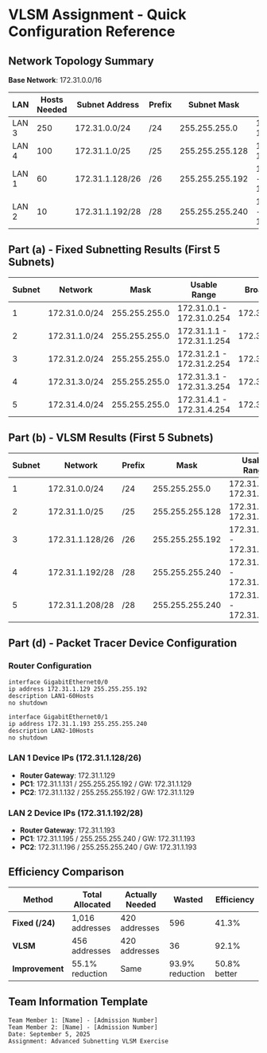 # VLSM Assignment - Quick Configuration Reference

## Network Topology Summary
**Base Network**: 172.31.0.0/16

| LAN | Hosts Needed | Subnet Address | Prefix | Subnet Mask | Usable Range | Gateway |
|-----|--------------|----------------|--------|-------------|--------------|---------|
| LAN 3 | 250 | 172.31.0.0/24 | /24 | 255.255.255.0 | 172.31.0.1 - 172.31.0.254 | 172.31.0.1 |
| LAN 4 | 100 | 172.31.1.0/25 | /25 | 255.255.255.128 | 172.31.1.1 - 172.31.1.126 | 172.31.1.1 |
| LAN 1 | 60 | 172.31.1.128/26 | /26 | 255.255.255.192 | 172.31.1.129 - 172.31.1.190 | 172.31.1.129 |
| LAN 2 | 10 | 172.31.1.192/28 | /28 | 255.255.255.240 | 172.31.1.193 - 172.31.1.206 | 172.31.1.193 |

## Part (a) - Fixed Subnetting Results (First 5 Subnets)

| Subnet | Network | Mask | Usable Range | Broadcast | Assignment |
|--------|---------|------|-------------|-----------|------------|
| 1 | 172.31.0.0/24 | 255.255.255.0 | 172.31.0.1 - 172.31.0.254 | 172.31.0.255 | LAN 3 |
| 2 | 172.31.1.0/24 | 255.255.255.0 | 172.31.1.1 - 172.31.1.254 | 172.31.1.255 | LAN 4 |
| 3 | 172.31.2.0/24 | 255.255.255.0 | 172.31.2.1 - 172.31.2.254 | 172.31.2.255 | LAN 1 |
| 4 | 172.31.3.0/24 | 255.255.255.0 | 172.31.3.1 - 172.31.3.254 | 172.31.3.255 | LAN 2 |
| 5 | 172.31.4.0/24 | 255.255.255.0 | 172.31.4.1 - 172.31.4.254 | 172.31.4.255 | Future |

## Part (b) - VLSM Results (First 5 Subnets)

| Subnet | Network | Prefix | Mask | Usable Range | Broadcast | Assignment |
|--------|---------|--------|------|-------------|-----------|------------|
| 1 | 172.31.0.0/24 | /24 | 255.255.255.0 | 172.31.0.1 - 172.31.0.254 | 172.31.0.255 | LAN 3 |
| 2 | 172.31.1.0/25 | /25 | 255.255.255.128 | 172.31.1.1 - 172.31.1.126 | 172.31.1.127 | LAN 4 |
| 3 | 172.31.1.128/26 | /26 | 255.255.255.192 | 172.31.1.129 - 172.31.1.190 | 172.31.1.191 | LAN 1 |
| 4 | 172.31.1.192/28 | /28 | 255.255.255.240 | 172.31.1.193 - 172.31.1.206 | 172.31.1.207 | LAN 2 |
| 5 | 172.31.1.208/28 | /28 | 255.255.255.240 | 172.31.1.209 - 172.31.1.222 | 172.31.1.223 | Future |

## Part (d) - Packet Tracer Device Configuration

### Router Configuration
```
interface GigabitEthernet0/0
ip address 172.31.1.129 255.255.255.192
description LAN1-60Hosts
no shutdown

interface GigabitEthernet0/1  
ip address 172.31.1.193 255.255.255.240
description LAN2-10Hosts
no shutdown
```

### LAN 1 Device IPs (172.31.1.128/26)
- **Router Gateway**: 172.31.1.129
- **PC1**: 172.31.1.131 / 255.255.255.192 / GW: 172.31.1.129
- **PC2**: 172.31.1.132 / 255.255.255.192 / GW: 172.31.1.129

### LAN 2 Device IPs (172.31.1.192/28)
- **Router Gateway**: 172.31.1.193  
- **PC1**: 172.31.1.195 / 255.255.255.240 / GW: 172.31.1.193
- **PC2**: 172.31.1.196 / 255.255.255.240 / GW: 172.31.1.193

## Efficiency Comparison

| Method | Total Allocated | Actually Needed | Wasted | Efficiency |
|--------|----------------|-----------------|---------|------------|
| **Fixed (/24)** | 1,016 addresses | 420 addresses | 596 | 41.3% |
| **VLSM** | 456 addresses | 420 addresses | 36 | 92.1% |
| **Improvement** | 55.1% reduction | Same | 93.9% reduction | 50.8% better |

## Team Information Template
```
Team Member 1: [Name] - [Admission Number]
Team Member 2: [Name] - [Admission Number]  
Date: September 5, 2025
Assignment: Advanced Subnetting VLSM Exercise
```
